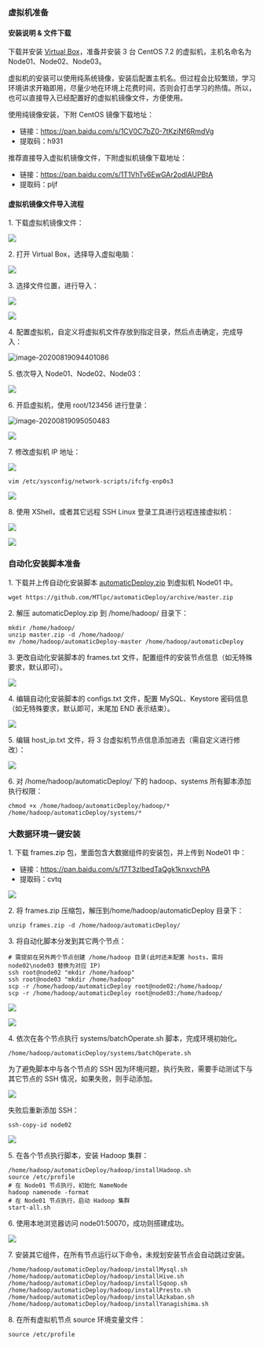 ### 虚拟机准备

#### **安装说明 & 文件下载**

下载并安装 [Virtual Box](https://www.virtualbox.org/wiki/Downloads)，准备并安装 3 台
CentOS 7.2 的虚拟机，主机名命名为 Node01、Node02、Node03。

虚拟机的安装可以使用纯系统镜像，安装后配置主机名。但过程会比较繁琐，学习环境讲求开箱即用，尽量少地在环境上花费时间，否则会打击学习的热情。所以，也可以直接导入已经配置好的虚拟机镜像文件，方便使用。

使用纯镜像安装，下附 CentOS 镜像下载地址：

  * 链接：<https://pan.baidu.com/s/1CV0C7bZ0-7tKziNf6RmdVg>
  * 提取码：h931

推荐直接导入虚拟机镜像文件，下附虚拟机镜像下载地址：

  * 链接：<https://pan.baidu.com/s/1T1VhTv6EwGAr2odlAUPBtA>
  * 提取码：pljf

#### **虚拟机镜像文件导入流程**

1\. 下载虚拟机镜像文件：

![](https://images.gitbook.cn/b5cc4db0-f01b-11ea-bc58-d7943dd51ce7)

2\. 打开 Virtual Box，选择导入虚拟电脑：

![](https://images.gitbook.cn/c64ab730-f01b-11ea-813e-7720407984bb)

3\. 选择文件位置，进行导入：

![](https://images.gitbook.cn/d6bc0150-f01b-11ea-b91c-6d7fbdb6f8f7)

![](https://images.gitbook.cn/e445bbe0-f01b-11ea-b2cc-b183c5e37897)

4\. 配置虚拟机，自定义将虚拟机文件存放到指定目录，然后点击确定，完成导入：

![image-20200819094401086](https://images.gitbook.cn/8c1040b0-f040-11ea-889f-9de3f88b5342)

5\. 依次导入 Node01、Node02、Node03：

![](https://images.gitbook.cn/4980cdb0-f01c-11ea-813e-7720407984bb)

6\. 开启虚拟机，使用 root/123456 进行登录：

![image-20200819095050483](https://images.gitbook.cn/a8335110-f040-11ea-b27a-6f83744fa302)

![](https://images.gitbook.cn/5c538770-f01c-11ea-b2cc-b183c5e37897)

7\. 修改虚拟机 IP 地址：

![](https://images.gitbook.cn/696d1b10-f01c-11ea-a374-77fb7954ed83)

    
    
    vim /etc/sysconfig/network-scripts/ifcfg-enp0s3
    

![](https://images.gitbook.cn/7742abb0-f01c-11ea-8755-9ff4c3d0bc34)

8\. 使用 XShell，或者其它远程 SSH Linux 登录工具进行远程连接虚拟机：

![](https://images.gitbook.cn/88db37c0-f01c-11ea-b2cc-b183c5e37897)

![](https://images.gitbook.cn/96349380-f01c-11ea-bc58-d7943dd51ce7)

### 自动化安装脚本准备

1\. 下载并上传自动化安装脚本
[automaticDeploy.zip](https://github.com/MTlpc/automaticDeploy/archive/master.zip)
到虚拟机 Node01 中。

    
    
    wget https://github.com/MTlpc/automaticDeploy/archive/master.zip
    

2\. 解压 automaticDeploy.zip 到 /home/hadoop/ 目录下：

    
    
    mkdir /home/hadoop/
    unzip master.zip -d /home/hadoop/
    mv /home/hadoop/automaticDeploy-master /home/hadoop/automaticDeploy
    

3\. 更改自动化安装脚本的 frames.txt 文件，配置组件的安装节点信息（如无特殊要求，默认即可）。

![](https://images.gitbook.cn/e1f63120-f01c-11ea-bc58-d7943dd51ce7)

4\. 编辑自动化安装脚本的 configs.txt 文件，配置 MySQL、Keystore 密码信息（如无特殊要求，默认即可，末尾加 END
表示结束）。

![](https://images.gitbook.cn/f3c92e20-f01c-11ea-8755-9ff4c3d0bc34)

5\. 编辑 host_ip.txt 文件，将 3 台虚拟机节点信息添加进去（需自定义进行修改）：

![](https://images.gitbook.cn/0366d490-f01d-11ea-813e-7720407984bb)

6\. 对 /home/hadoop/automaticDeploy/ 下的 hadoop、systems 所有脚本添加执行权限：

    
    
    chmod +x /home/hadoop/automaticDeploy/hadoop/* /home/hadoop/automaticDeploy/systems/*
    

### 大数据环境一键安装

1\. 下载 frames.zip 包，里面包含大数据组件的安装包，并上传到 Node01 中：

  * 链接：<https://pan.baidu.com/s/17T3zIbedTaQgk1knxvchPA>
  * 提取码：cvtq

![](https://images.gitbook.cn/2134fce0-f01d-11ea-bc58-d7943dd51ce7)

2\. 将 frames.zip 压缩包，解压到/home/hadoop/automaticDeploy 目录下：

    
    
    unzip frames.zip -d /home/hadoop/automaticDeploy/
    

3\. 将自动化脚本分发到其它两个节点：

    
    
    # 需提前在另外两个节点创建 /home/hadoop 目录(此时还未配置 hosts，需将 node02\node03 替换为对应 IP)
    ssh root@node02 "mkdir /home/hadoop"
    ssh root@node03 "mkdir /home/hadoop"
    scp -r /home/hadoop/automaticDeploy root@node02:/home/hadoop/
    scp -r /home/hadoop/automaticDeploy root@node03:/home/hadoop/
    

![](https://images.gitbook.cn/34fb8c80-f01d-11ea-80b6-61caae27bd5a)

![](https://images.gitbook.cn/41544120-f01d-11ea-b2cc-b183c5e37897)

4\. 依次在各个节点执行 systems/batchOperate.sh 脚本，完成环境初始化。

    
    
    /home/hadoop/automaticDeploy/systems/batchOperate.sh
    

为了避免脚本中与各个节点的 SSH 因为环境问题，执行失败，需要手动测试下与其它节点的 SSH 情况，如果失败，则手动添加。

![](https://images.gitbook.cn/5cca48a0-f01d-11ea-9bd3-c1ce0cf88d43)

失败后重新添加 SSH：

    
    
    ssh-copy-id node02
    

![](https://images.gitbook.cn/6d6ded60-f01d-11ea-affc-a54214209ff7)

5\. 在各个节点执行脚本，安装 Hadoop 集群：

    
    
    /home/hadoop/automaticDeploy/hadoop/installHadoop.sh
    source /etc/profile
    # 在 Node01 节点执行，初始化 NameNode
    hadoop namenode -format
    # 在 Node01 节点执行，启动 Hadoop 集群
    start-all.sh
    

6\. 使用本地浏览器访问 node01:50070，成功则搭建成功。

![](https://images.gitbook.cn/8855e5b0-f01d-11ea-b91c-6d7fbdb6f8f7)

7\. 安装其它组件，在所有节点运行以下命令，未规划安装节点会自动跳过安装。

    
    
    /home/hadoop/automaticDeploy/hadoop/installMysql.sh
    /home/hadoop/automaticDeploy/hadoop/installHive.sh
    /home/hadoop/automaticDeploy/hadoop/installSqoop.sh
    /home/hadoop/automaticDeploy/hadoop/installPresto.sh
    /home/hadoop/automaticDeploy/hadoop/installAzkaban.sh
    /home/hadoop/automaticDeploy/hadoop/installYanagishima.sh
    

8\. 在所有虚拟机节点 source 环境变量文件：

    
    
    source /etc/profile
    

